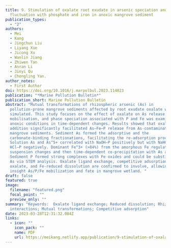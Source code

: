 ```yaml
---
title: 9. Stimulation of oxalate root exudate in arsenic speciation and
  fluctuation with phosphate and iron in anoxic mangrove sediment
publication_types:
  - "2"
authors:
  - Mei
  - Kang
  - Jingchun Liu
  - Liyang Xue
  - Jicong Xu
  - Wanlin Jiang
  - Zhiwen Tan
  - Anran Li
  - Jinyi Qu
  - Chongling Yan.
author_notes:
  - First Author
doi: https://doi.org/10.1016/j.marpolbul.2023.114823
publication: "*Marine Pollution Bulletin*"
publication_short: Marine Pollution Bulletin
abstract: "Mutual transformations of rhizospheric arsenic (As) in
  pollution-prone mangrove sediments affected by root exudate oxalate were
  simulated. This study focuses on the effect of oxalate on As release,
  mobilisation, and phase speciation associated with P and Fe was examined under
  anoxic conditions in time-dependent changes. Results showed that oxalate
  addition significantly facilitated As–Fe–P release from As-contaminated
  mangrove sediments. Sediment As formed the adsorptive and the
  carbonate-binding fractionations, facilitating the re-adsorption processes.
  Solution As and As^5+ correlated with NaOH–P positively but with NaHCO_3–P and
  HCl–P negatively. Dominant Fe^3+ (>84%) from the amorphous Fe regulated
  suspension changes and then time-dependent co-precipitation with As and P.
  Sediment P formed strong complexes with Fe oxides and could be substituted for
  As via STEM analysis. Oxalate ligand exchange, competitive adsorption of
  oxalate, and Fe-reduced dissolution are confirmed to involve, allowing for an
  insight As/P/Fe mobilization and fate in mangrove wetland. "
draft: false
featured: true
image:
  filename: "featured.png"
  focal_point: ""
  preview_only: ""
summary: "Keywords:  Oxalate ligand exchange; Reduced dissolution; Rhizospheric
  interactions; Mutual transformations; Competitive adsorption"
date: 2023-03-28T12:31:32.084Z
links:
  - icon: ""
    icon_pack: ""
    name: PDF
    url: https://meikang.netlify.app/publication/9-stimulation-of-oxalate-root-exudate-in-arsenic-speciation-and-fluctuation-with-phosphate-and-iron-in-anoxic-mangrove-sediment/2023_Kang_Mei_Marine_Pollution_Bulletin.pdf
---
```

